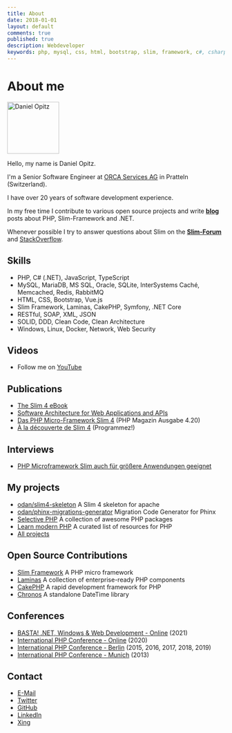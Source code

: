 ```yaml
---
title: About
date: 2018-01-01
layout: default
comments: true
published: true
description: Webdeveloper
keywords: php, mysql, css, html, bootstrap, slim, framework, c#, csharp, dotnet
---
```


# About me

<p>
<img src="https://odan.github.io/assets/images/dopitz.png" width="120" alt="Daniel Opitz" class="avatar">
</p>

Hello, my name is Daniel Opitz.

I'm a Senior Software Engineer at [ORCA Services AG](https://orca-services.ch/) in Pratteln (Switzerland).

I have over 20 years of software development experience.

In my free time I contribute to various open source projects
and write **[blog](https://odan.github.io/)** posts about PHP, Slim-Framework and .NET.

Whenever possible I try to answer questions about Slim on the **[Slim-Forum](https://discourse.slimframework.com/)**
and [StackOverflow](https://stackoverflow.com/questions/tagged/slim).

## Skills

* PHP, C# (.NET), JavaScript, TypeScript
* MySQL, MariaDB, MS SQL, Oracle, SQLite, InterSystems Caché, Memcached, Redis, RabbitMQ
* HTML, CSS, Bootstrap, Vue.js
* Slim Framework, Laminas, CakePHP, Symfony, .NET Core
* RESTful, SOAP, XML, JSON
* SOLID, DDD, Clean Code, Clean Architecture
* Windows, Linux, Docker, Network, Web Security

## Videos

* Follow me on [YouTube](https://www.youtube.com/@DanielOpitz)

## Publications

* [The Slim 4 eBook](https://ko-fi.com/s/5f182b4b22)
* [Software Architecture for Web Applications and APIs](https://ko-fi.com/s/811e7a3593)
* [Das PHP Micro-Framework Slim 4](https://odan.github.io/2020/05/20/slim4-php-magazin-420.html) (PHP Magazin Ausgabe 4.20)
* [À la découverte de Slim 4](https://www.programmez.com/magazine/article/la-decouverte-de-slim-4) (Programmez!)

## Interviews

* [PHP Microframework Slim auch für größere Anwendungen geeignet](https://entwickler.de/online/php/php-microframework-slim-579928772.html)

## My projects

* [odan/slim4-skeleton](https://github.com/odan/slim4-skeleton) A Slim 4 skeleton for apache
* [odan/phinx-migrations-generator](https://github.com/odan/phinx-migrations-generator) Migration Code Generator for Phinx
* [Selective PHP](https://github.com/selective-php) A collection of awesome PHP packages
* [Learn modern PHP](https://odan.github.io/learn-php/) A curated list of resources for PHP
* [All projects](https://github.com/odan?tab=repositories)

## Open Source Contributions

* [Slim Framework](https://github.com/slimphp/Slim) A PHP micro framework
* [Laminas](https://github.com/laminas) A collection of enterprise-ready PHP components
* [CakePHP](https://github.com/cakephp/cakephp) A rapid development framework for PHP
* [Chronos](https://github.com/cakephp/chronos) A standalone DateTime library

## Conferences

* [BASTA! .NET, Windows & Web Development - Online](https://basta.net/mainz/) (2021)
* [International PHP Conference - Online](https://phpconference.com/) (2020)
* [International PHP Conference - Berlin](https://phpconference.com/) (2015, 2016, 2017, 2018, 2019)
* [International PHP Conference - Munich](https://phpconference.com/) (2013)

## Contact

* [E-Mail](mailto:d.opitz@outlook.com)
* [Twitter](https://twitter.com/dopitz)
* [GitHub](https://github.com/odan)
* [LinkedIn](https://www.linkedin.com/in/daniel-opitz-493816111)
* [Xing](https://www.xing.com/profile/Daniel_Opitz9)

